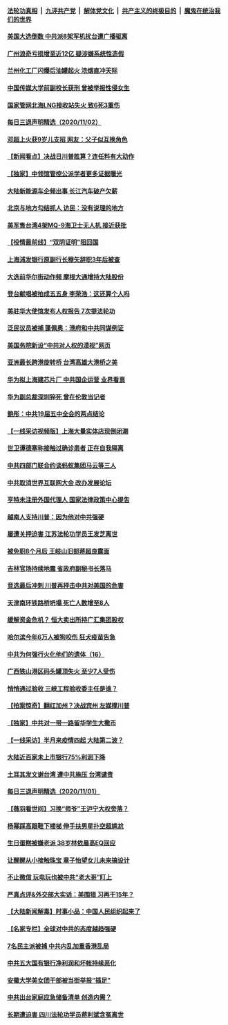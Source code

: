 ####  [法轮功真相](../../../../basic/blob/master/README.md?t=11031501) &nbsp;|&nbsp; [九评共产党](../../../../9ping.md/blob/master/README.md?t=11031501) &nbsp;|&nbsp; [解体党文化](../../../../jtdwh.md/blob/master/README.md?t=11031501)  &nbsp;|&nbsp; [共产主义的终极目的](../../../../gczydzjmd.md/blob/master/README.md?t=11031501) &nbsp;|&nbsp; [魔鬼在统治我们的世界](../../../../mgztzwmdsj.md/blob/master/README.md?t=11031501) 


#### [美国大选倒数 中共派8架军机扰台遭广播驱离](../pages/nsc413/n12521168.md?t=11031501) 

#### [广州浪奇亏损增至近12亿 疑涉嫌系统性造假](../pages/nsc413/n12520927.md?t=11031501) 

#### [兰州化工厂闪爆后油罐起火 浓烟直冲天际](../pages/nsc413/n12521218.md?t=11031501) 

#### [中国传媒大学前副校长获刑 曾被举报性侵女生](../pages/nsc413/n12521086.md?t=11031501) 

#### [国家管网北海LNG接收站失火 致6死3重伤](../pages/nsc413/n12521167.md?t=11031501) 

#### [每日三退声明精选（2020/11/02）](../pages/nsc413/n12521225.md?t=11031501) 

#### [邓超上火获9岁儿支招 网友：父子似互换角色](../pages/nsc413/n12520656.md?t=11031501) 

#### [【新闻看点】决战日川普胜算？连任料有大动作](../pages/nsc413/n12520577.md?t=11031501) 

#### [【独家】中领馆管控公派学者更多证据曝光](../pages/nsc413/n12520639.md?t=11031501) 

#### [大陆新能源车企频出事 长江汽车破产欠薪](../pages/nsc413/n12520774.md?t=11031501) 

#### [北京与地方勾结抓人 访民：没有说理的地方](../pages/nsc413/n12520595.md?t=11031501) 

#### [美军售台湾4架MQ-9海卫士无人机 接近获批](../pages/nsc413/n12520381.md?t=11031501) 

#### [【役情最前线】“双阴证明”阻回国](../pages/nsc413/n12520314.md?t=11031501) 

#### [上海浦发银行原副行长穆矢辞职3年后被查](../pages/nsc413/n12520622.md?t=11031501) 

#### [大选前华尔街动作频 摩根大通增持大陆股份](../pages/nsc413/n12520479.md?t=11031501) 

#### [登台献唱被拍成五五身 李荣浩：这还算个人吗](../pages/nsc413/n12520465.md?t=11031501) 

#### [美驻华大使馆发布人权报告 7次提法轮功](../pages/nsc413/n12520541.md?t=11031501) 

#### [泛民议员被捕 蓬佩奥：港府和中共同谋例证](../pages/nsc413/n12520462.md?t=11031501) 

#### [美国务院新设“中共对人权的漠视”网页](../pages/nsc413/n12520393.md?t=11031501) 

#### [亚洲最长跨港旋转桥 台湾高雄大港桥之美](../pages/nsc413/n12520103.md?t=11031501) 

#### [华为拟上海建芯片厂 中共国企运营 业界看衰](../pages/nsc413/n12520179.md?t=11031501) 

#### [华为副总裁深圳猝死 曾在伦敦当记者](../pages/nsc413/n12520247.md?t=11031501) 

#### [鲍彤：中共19届五中全会的两点结论](../pages/nsc413/n12520197.md?t=11031501) 

#### [【一线采访视频版】上海大量实体店现倒闭潮](../pages/nsc413/n12521135.md?t=11031501) 

#### [世卫谭德塞称接触过确诊患者 正在自我隔离](../pages/nsc413/n12519629.md?t=11031501) 

#### [中共四部门联合约谈蚂蚁集团马云等三人](../pages/nsc413/n12520086.md?t=11031501) 

#### [中共取消世界互联网大会 改办发展论坛](../pages/nsc413/n12519769.md?t=11031501) 

#### [亨特未注册外国代理人 国家法律政策中心提吿](../pages/nsc413/n12519846.md?t=11031501) 

#### [越南人支持川普：因为他对中共强硬](../pages/nsc413/n12520072.md?t=11031501) 

#### [屡遭关押迫害 江苏法轮功学员王发芝离世](../pages/nsc413/n12517840.md?t=11031501) 

#### [被免职8个月后 王岐山旧部蒋超良露面](../pages/nsc413/n12519586.md?t=11031501) 

#### [吉林官场持续地震 省政府副秘书长落马](../pages/nsc413/n12519585.md?t=11031501) 

#### [竞选最后冲刺 川普再抨击中共对美国的危害](../pages/nsc413/n12519510.md?t=11031501) 

#### [天津南环铁路桥坍塌 死亡人数增至8人](../pages/nsc413/n12519385.md?t=11031501) 

#### [缓解资金危机？ 恒大卖出所持广汇集团股权](../pages/nsc413/n12519484.md?t=11031501) 

#### [哈尔滨今年6万人被狗咬伤 狂犬疫苗告急](../pages/nsc413/n12519419.md?t=11031501) 

#### [中共为何强行火化他们的遗体（16）](../pages/nsc413/n12518574.md?t=11031501) 

#### [广西铁山港区码头罐顶失火 至少7人受伤](../pages/nsc413/n12519081.md?t=11031501) 

#### [悄悄通过验收 三峡工程验收委主任是谁？](../pages/nsc413/n12518949.md?t=11031501) 

#### [【拍案惊奇】翻红加州？决战宾州 左媒撑川普](../pages/nsc413/n12518877.md?t=11031501) 

#### [【独家】中共对一带一路留华学生大撒币](../pages/nsc413/n12515688.md?t=11031501) 

#### [【一线采访】半月来疫情四起 大陆第二波？](../pages/nsc413/n12517852.md?t=11031501) 

#### [大陆近百家未上市银行75%利润下降](../pages/nsc413/n12518406.md?t=11031501) 

#### [土耳其发文谢台湾 遭中共施压 台湾谴责](../pages/nsc413/n12518539.md?t=11031501) 

#### [每日三退声明精选（2020/11/01）](../pages/nsc413/n12518809.md?t=11031501) 


#### [【薇羽看世间】习换“师爷”王沪宁大权旁落？](../pages/nsc413/n12517923.md?t=11031501) 

#### [杨幂踩高跟鞋下楼梯 伸手扶男星扑空超尴尬](../pages/nsc413/n12518151.md?t=11031501) 

#### [生日蛋糕被嫌老派 38岁林依晨高EQ回应](../pages/nsc413/n12518017.md?t=11031501) 

#### [让醒醒从小接触珠宝 章子怡望女儿未来搞设计](../pages/nsc413/n12517909.md?t=11031501) 

#### [不止微信 玩电玩也被中共“老大哥”盯上](../pages/nsc413/n12515961.md?t=11031501) 

#### [严真点评&外交部大实话：美围猎 习再干15年？](../pages/nsc413/n12517543.md?t=11031501) 

#### [【大陆新闻解毒】时事小品：中国人民组织起来了](../pages/nsc413/n12517575.md?t=11031501) 

#### [【名家专栏】全球对中共的态度越趋强硬](../pages/nsc413/n12517018.md?t=11031501) 

#### [7名民主派被捕 中共内乱加重香港乱局](../pages/nsc413/n12518162.md?t=11031501) 

#### [中共五大国有银行净利润和坏帐持续恶化](../pages/nsc413/n12518063.md?t=11031501) 

#### [安徽大学美女团干部被当街举报“插足”](../pages/nsc413/n12518041.md?t=11031501) 

#### [中共出台家庭应急储备清单 创造内需？](../pages/nsc413/n12517869.md?t=11031501) 

#### [长期遭迫害 四川法轮功学员蒋利斌含冤离世](../pages/nsc413/n12517353.md?t=11031501) 

